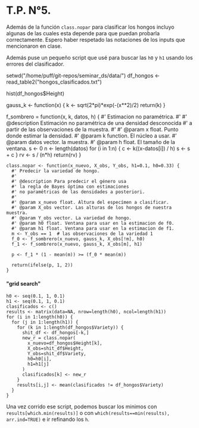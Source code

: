 # T.P. N°5.

Además de la función `class.nopar` para clasificar los hongos incluyo algunas de las
cuales esta depende para que puedan probarla correctamente. Espero haber respetado
las notaciones de los inputs que mencionaron en clase.

Además puse un pequeño script que usé para buscar las `h0` y `h1` usando los errores
del clasificador.


setwd("/home/puff/git-repos/seminar_ds/data/")
df_hongos <- read_table2("hongos_clasificados.txt")

hist(df_hongos$Height)

gauss_k <- function(x) {
  k <- sqrt(2*pi)*exp(-(x**2)/2)
  return(k)
}

f_sombrero = function(x, k, datos, h) {
  #' Estimacion no paramétrica.
  #' 
  #' @description Estimación no paramétrica de una densidad desconocida
  #' a partir de las observaciones de la muestra.
  #'
  #' @param x float. Punto donde estimar la densidad.
  #' @param k function. El núcleo a usar.
  #' @param datos vector. la muestra.
  #' @param h float. El tamaño de la ventana.
  s <- 0
  n <- length(datos)
  for (i in 1:n) {
    c <- k((x-datos[i]) / h)
    s <- s + c
  }
  rv <- s / (n*h)
  return(rv)
}

```{r}
class.nopar <- function(x_nuevo, X_obs, Y_obs, h1=0.1, h0=0.33) {
  #' Predecir la variedad de hongo.
  #' 
  #' @description Para predecir el género usa
  #' la regla de Bayes óptima con estimaciones
  #' no paramétricas de las densidades a posteriori.
  #'
  #' @param x_nuevo float. Altura del especímen a clasificar.
  #' @param X_obs vector. Las alturas de los hongos de nuestra muestra.
  #' @param Y_obs vector. La variedad de hongo.
  #' @param h0 float. Ventana para usar en la estimacion de f0.
  #' @param h1 float. Ventana para usar en la estimacion de f1.
  m <- Y_obs == 1  # las observaciones de la variedad 1
  f_0 <- f_sombrero(x_nuevo, gauss_k, X_obs[!m], h0)
  f_1 <- f_sombrero(x_nuevo, gauss_k, X_obs[m], h1)
  
  p <- f_1 * (1 - mean(m)) >= (f_0 * mean(m))
  
  return(ifelse(p, 1, 2))
}
```

#### "grid search"

```
h0 <- seq(0.1, 1, 0.1)
h1 <- seq(0.1, 1, 0.1)
clasificados <- c()
results <- matrix(data=NA, nrow=length(h0), ncol=length(h1))
for (i in 1:length(h0)) {
  for (j in 1:length(h1)) {
    for (k in 1:length(df_hongos$Variety)) {
      shit_df <- df_hongos[-k,]
      new_r = class.nopar(
        x_nuevo=df_hongos$Height[k],
        X_obs=shit_df$Height,
        Y_obs=shit_df$Variety,
        h0=h0[i],
        h1=h1[j]
      )
      clasificados[k] <- new_r
    }
    results[i,j] <- mean(clasificados != df_hongos$Variety)
  }
}
```
Una vez corrido ese script, podemos buscar los minimos con `results[which.min(results)]`
o con `which(results==min(results), arr.ind=TRUE)` e ir refinando los `h`.